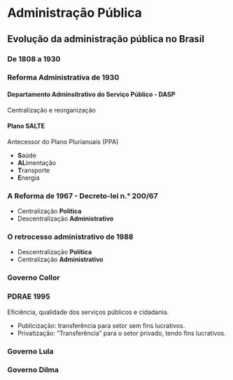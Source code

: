 # Administração Pública

## Evolução da administração pública no Brasil

### De 1808 a 1930

### Reforma Administrativa de 1930

#### Departamento Adminsitrativo do Serviço Público - DASP
Centralização e reorganização

#### Plano SALTE 
Antecessor do Plano Plurianuais (PPA)
* **S**aúde
* **AL**imentação
* **T**ransporte
* **E**nergia

### A Reforma de 1967 - Decreto-lei n.° 200/67

* Centralização **Política** 
* Descentralização **Administrativo**

### O retrocesso administrativo de 1988
* Descentralização **Política** 
* Centralização **Administrativo**


### Governo Collor 

### PDRAE 1995

Eficiência, qualidade dos serviços públicos e cidadania.

* Publicização: transferência para setor sem fins lucrativos. 
* Privatização: “Transferência” para o setor privado, tendo fins lucrativos.

### Governo Lula

### Governo Dilma